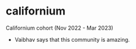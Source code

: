 # californium
Californium cohort (Nov 2022 - Mar 2023)
- Vaibhav says that this community is amazing.
